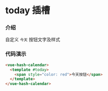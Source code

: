 # today 插槽

### 介绍

自定义 `今天` 按钮文字及样式

### 代码演示

```html
<vue-hash-calendar>
  <template #today>
    <span style="color: red">今天按钮</span>
  </template>
</vue-hash-calendar>
```

